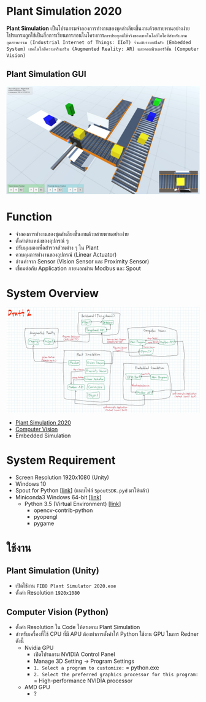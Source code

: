 # Plant Simulation 2020
**Plant Simulation** เป็นโปรแกรมจำลองการทำงานของชุดลำเลียงชิ้นงานด้วยสายพานอย่างง่าย โปรแกรมถูกใช้เป็นสื่อการเรียนการสอนในโครงการ`การประยุกต์ใช้จริงของเทคโนโลยีไอโอทีสำหรับภาคอุตสาหกรรม (Industrial Internet of Things: IIoT) ร่วมกับระบบฝังตัว (Embedded System) เทคโนโลยีความจริงเสริม (Augmented Reality: AR) และคอมพิวเตอร์วิชั่น (Computer Vision)`

## Plant Simulation GUI
![Plant Simulation GUI](Doc/Plant%20Simulation%20Example.jpg)

# Function
- จำลองการทำงานของชุดลำเลียงชิ้นงานด้วยสายพานอย่างง่าย
- ตั้งค่าตำแหน่งของอุปกรณ์ ๆ
- ปรับมุมมองเพื่อสำรวจส่วนต่าง ๆ ใน Plant
- ควบคุมการทำงานของอุปกรณ์ (Linear Actuator)
- อ่านค่าจาก Sensor (Vision Sensor และ Proximity Sensor)
- เชื่อมต่อกับ Application ภายนอกผ่าน Modbus และ Spout

# System Overview
![System Overview](Doc/System%20Overview%20-%202020-05-14%20A.jpg)

- [Plant Simulation 2020](Application/Plant%20Simulation%202020)
- [Computer Vision](Application/Computer%20Vision)
- Embedded Simulation

# System Requirement
- Screen Resolution 1920x1080 (Unity)
- Windows 10
- Spout for Python [[link](https://github.com/spiraltechnica/Spout-for-Python)] (แนบไฟล์ `SpoutSDK.pyd` มาให้แล้ว)
- Miniconda3 Windows 64-bit [[link](https://docs.conda.io/en/latest/miniconda.html)]
  - Python 3.5 (Virtual Environment) [[link](https://docs.conda.io/projects/conda/en/latest/user-guide/tasks/manage-environments.html)]
    - opencv-contrib-python
    - pyopengl
    - pygame

# ใช้งาน
## Plant Simulation (Unity)
- เปิดใช้งาน `FIBO Plant Simulator 2020.exe`
- ตั้งค่า Resolution `1920x1080`

## Computer Vision (Python)
- ตั้งค่า Resolution ใน Code ให้ตรงตาม Plant Simulation
- สำหรับเครื่องที่ใช้ CPU ที่มี APU ต้องทำการตั้งค่าให้ Python ใช้งาน GPU ในการ Redner ดังนี้
  - Nvidia GPU
    - เปิดโปรแกรม NVIDIA Control Panel
    - Manage 3D Setting -> Program Settings
    - `1. Select a program to customize:` = python.exe
    - `2. Select the preferred graphics processor for this program:` = High-performance NVIDIA processor
  - AMD GPU
    - ?

